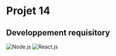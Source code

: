 # Projet 14
## Developpement requisitory

![Node.js](https://img.shields.io/badge/Node.js-14) ![React.js](https://img.shields.io/npm/v/react)